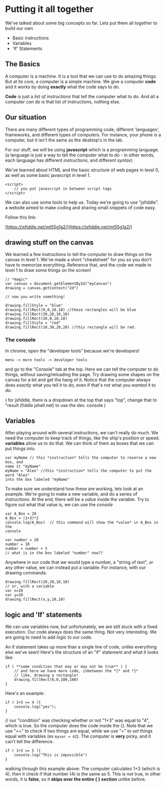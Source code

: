 # Putting it all together

We've talked about some big concepts so far. Lets put them all together to
build our own 

* Basic instructions
* Variables
* 'If' Statements

## The Basics

A computer is a machine. It is a tool that we can use to do amazing things. But
at its core, a computer is a simple machine. We give a computer **code** and it
works by doing **exactly** what the code says to do. 

**Code** is just a *list of instructions* that tell the computer what to do.
And all a computer *can* do is that list of instructions, nothing else.

## Our situation

There are many different types of programming code, different 'languages',
frameworks, and different types of computers. For instance, your phone is a
computer, but it isn't the same as the desktop's in the lab. 

For our stuff, we will be using **javascript** which is a programming language.
(a language is just a way to tell the computer what to do - in other words,
each language has different *instructions*, and different *syntax*)

We've learned about HTML and the basic structure of web pages in level 0, as
well as some basic javascript in level 1.

``` syntax=javascript
<script>
	// you put javascript in between script tags
</script>
```

We can also use some tools to help us. Today we're going to use "jsfiddle". a
website aimed to make coding and sharing small snippets of code easy.

Follow this link:

[https://jsfiddle.net/mt55g1a2/](https://jsfiddle.net/mt55g1a2/)

## drawing stuff on the canvas

We learned a few instructions to tell the computer to draw things on the canvas
in level 1. We've made a short "cheatsheet" for you so you don't have to
memorize everything. Reference that, and the code we made in level 1 to draw
some things on the screen!

```
// *magic*
var canvas = document.getElementById("myCanvas")
drawing = canvas.getContext("2d")

// now you write something!

drawing.fillStyle = "blue"
drawing.fillRect(0,0,10,10) //these rectangles will be blue
drawing.fillRect(20,20,10,10)
drawing.fillRect(20,0,10,10)
drawing.fillStyle = "red"
drawing.fillRect(10,30,20,20) //this rectangle will be red.

```


### The console

In chrome, open the "developer tools" because we're developers!

`menu -> more tools -> developer tools`

and go to the "Console" tab at the top. Here we can tell the computer to do
things, without saving/reloading the page. Try drawing some shapes on the
canvas for a bit and get the hang of it. Notice that the computer always does
*exactly* what you tell it to do, even if that's not what you *wanted* it to
do.

( for jsfiddle, there is a dropdown at the top that says "top", change that to
"result (fiddle jshell.net) to use the dev. console )

## Variables

After playing around with several instructions, we can't really do much. We
need the computer to keep track of things, like the ship's position or speed.
**variables** allow us to do that. We can think of them as boxes that we can
put things into.

``` syntax=javascript
var myName // this *instruction* tells the computer to reserve a new box, and
name it "myName"
myName = "Alex" //this *instruction* tells the computer to put the word "Alex"
into the box labeled "myName"
```

To make sure we understand how these are working, lets look at an example.
We're going to make a new variable, and do a series of *instructions*. At the
end, there will be a *value* inside the variable. Try to figure out what that
value is, we can use the *console*

``` syntax=javascript
var A_Box = 20
A_Box = (1+3)*2
console.log(A_Box)  // this command will show the *value* in A_Box in the
console
```

``` syntax=javascript
var number = 20
number = 10
number = number + 5
// what is in the box labeled "number" now??
```

Anywhere in our code that we would type a number, a "string of text", or any
other value, we can instead put a variable. For instance, with our drawing
commands:

``` syntax=javascript
drawing.fillRect(20,20,10,10)
// or, with a variable
var x=20
var y=20
drawing.fillRect(x,y,10,10)
```

## logic and 'If' statements

We can use variables now, but unfortunately, we are still stuck with a fixed
execution. Our code always does the same thing. Not very interesting. We are
going to need to add *logic* to our code.

An if statement takes up more than a single line of code, unlike everything
else we've seen! Here's the structure of an "if" statement and what it looks
like:

``` syntax=javascript
if ( **some condition that may or may not be true** ) {
	// and here we have more code, inbetween the *{* and *}*
	// like, drawing a rectangle!
	drawing.fillRect(0,0,100,100)
}
```
Here's an example:

``` syntax=javascript
if ( 1+3 == 4 ){
	console.log("yes");
}
```
// our "condition" was checking whether or not "1+3" was equal to "4", which is
true. So the computer does the code inside the {}. Note that we use "==" to
*check* if two things are equal, while we use "=" to *set* things equal with
variables (ex `myvar = 42`). The computer is **very** picky, and it can't tell
the difference.

``` syntax=javascript
if ( 1+3 == 5 ){
	console.log("This is impossible")
}
```

walking through this example above: The computer calculates 1+3 (which is 4),
then it check if that number (4) is the same as 5. This is *not* true, in other
words, it is **false**, so it **skips over the entire { } section** unlike
before.
